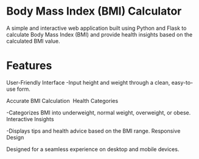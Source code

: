 # Body Mass Index (BMI) Calculator

A simple and interactive web application built using Python and Flask to calculate Body Mass Index (BMI) and provide health insights based on the calculated BMI value.

# Features
User-Friendly Interface
-Input height and weight through a clean, easy-to-use form.

Accurate BMI Calculation
​
Health Categories

-Categorizes BMI into underweight, normal weight, overweight, or obese.
 Interactive Insights

-Displays tips and health advice based on the BMI range.
 Responsive Design

 Designed for a seamless experience on desktop and mobile devices.
